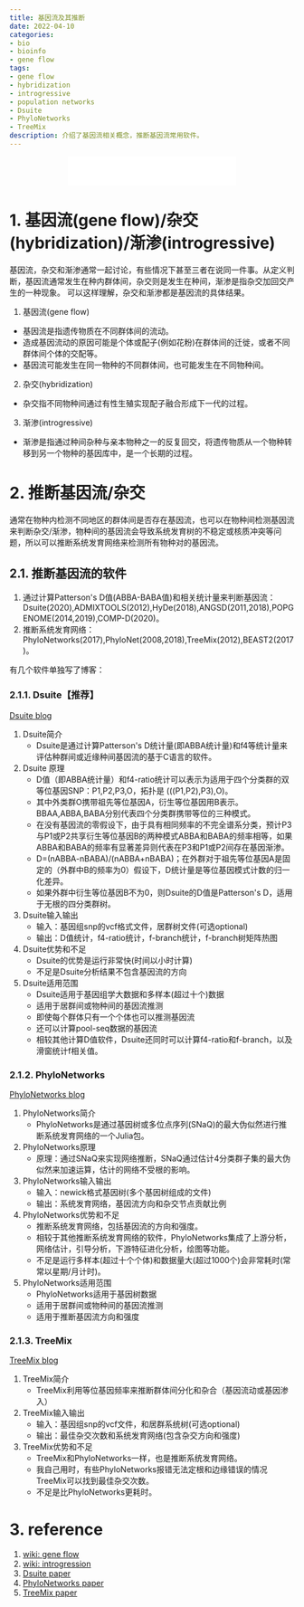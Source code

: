 ```yaml
---
title: 基因流及其推断
date: 2022-04-10
categories: 
- bio
- bioinfo
- gene flow
tags: 
- gene flow
- hybridization
- introgressive
- population networks
- Dsuite
- PhyloNetworks
- TreeMix
description: 介绍了基因流相关概念，推断基因流常用软件。
---
```


<div align="middle"><iframe frameborder="no" border="0" marginwidth="0" marginheight="0" width=298 height=52 src="//music.163.com/outchain/player?type=2&id=210766&auto=1&height=32"></iframe></div>

# 1. 基因流(gene flow)/杂交(hybridization)/渐渗(introgressive)
基因流，杂交和渐渗通常一起讨论，有些情况下甚至三者在说同一件事。从定义判断，基因流通常发生在种内群体间，杂交则是发生在种间，渐渗是指杂交加回交产生的一种现象。
可以这样理解，杂交和渐渗都是基因流的具体结果。
1. 基因流(gene flow)
- 基因流是指遗传物质在不同群体间的流动。
- 造成基因流动的原因可能是个体或配子(例如花粉)在群体间的迁徙，或者不同群体间个体的交配等。
- 基因流可能发生在同一物种的不同群体间，也可能发生在不同物种间。
2. 杂交(hybridization)
- 杂交指不同物种间通过有性生殖实现配子融合形成下一代的过程。
3. 渐渗(introgressive)
- 渐渗是指通过种间杂种与亲本物种之一的反复回交，将遗传物质从一个物种转移到另一个物种的基因库中，是一个长期的过程。

# 2. 推断基因流/杂交
通常在物种内检测不同地区的群体间是否存在基因流，也可以在物种间检测基因流来判断杂交/渐渗，物种间的基因流会导致系统发育树的不稳定或核质冲突等问题，所以可以推断系统发育网络来检测所有物种对的基因流。

## 2.1. 推断基因流的软件
1. 通过计算Patterson's D值(ABBA-BABA值)和相关统计量来判断基因流：Dsuite(2020),ADMIXTOOLS(2012),HyDe(2018),ANGSD(2011,2018),POPGENOME(2014,2019),COMP-D(2020)。
2. 推断系统发育网络：PhyloNetworks(2017),PhyloNet(2008,2018),TreeMix(2012),BEAST2(2017)。

有几个软件单独写了博客：

### 2.1.1. Dsuite【推荐】
[Dsuite blog](https://yanzhongsino.github.io/2022/04/10/bioinfo_geneflow_Dsuite/)

1. Dsuite简介
   - Dsuite是通过计算Patterson's D统计量(即ABBA统计量)和f4等统计量来评估种群间或近缘种间基因流的基于C语言的软件。
2. Dsuite 原理
   - D值（即ABBA统计量）和f4-ratio统计可以表示为适用于四个分类群的双等位基因SNP：P1,P2,P3,O，拓扑是 (((P1,P2),P3),O)。
   - 其中外类群O携带祖先等位基因A，衍生等位基因用B表示。BBAA,ABBA,BABA分别代表四个分类群携带等位的三种模式。
   - 在没有基因流的零假设下，由于具有相同频率的不完全谱系分类，预计P3与P1或P2共享衍生等位基因B的两种模式ABBA和BABA的频率相等，如果ABBA和BABA的频率有显著差异则代表在P3和P1或P2间存在基因渐渗。
   - D=(nABBA-nBABA)/(nABBA+nBABA)；在外群对于祖先等位基因A是固定的（外群中B的频率为0）假设下，D统计量是等位基因模式计数的归一化差异。
   - 如果外群中衍生等位基因B不为0，则Dsuite的D值是Patterson's D，适用于无根的四分类群树。
3. Dsuite输入输出
   - 输入：基因组snp的vcf格式文件，居群树文件(可选optional)
   - 输出：D值统计，f4-ratio统计，f-branch统计，f-branch树矩阵热图
4. Dsuite优势和不足
   - Dsuite的优势是运行非常快(时间以小时计算)
   - 不足是Dsuite分析结果不包含基因流的方向
5. Dsuite适用范围
   - Dsuite适用于基因组学大数据和多样本(超过十个)数据
   - 适用于居群间或物种间的基因流推测
   - 即使每个群体只有一个个体也可以推测基因流
   - 还可以计算pool-seq数据的基因流
   - 相较其他计算D值软件，Dsuite还同时可以计算f4-ratio和f-branch，以及滑窗统计f相关值。

### 2.1.2. PhyloNetworks
[PhyloNetworks blog](https://yanzhongsino.github.io/2022/04/14/bioinfo_geneflow_PhyloNetworks/)
1. PhyloNetworks简介
   - PhyloNetworks是通过基因树或多位点序列(SNaQ)的最大伪似然进行推断系统发育网络的一个Julia包。
2. PhyloNetworks原理
   - 原理：通过SNaQ来实现网络推断，SNaQ通过估计4分类群子集的最大伪似然来加速运算，估计的网络不受根的影响。
3. PhyloNetworks输入输出
   - 输入：newick格式基因树(多个基因树组成的文件)
   - 输出：系统发育网络，基因流方向和杂交节点贡献比例
4. PhyloNetworks优势和不足
   - 推断系统发育网络，包括基因流的方向和强度。
   - 相较于其他推断系统发育网络的软件，PhyloNetworks集成了上游分析，网络估计，引导分析，下游特征进化分析，绘图等功能。
   - 不足是运行多样本(超过十个个体)和数据量大(超过1000个)会非常耗时(常常以星期/月计时)。
5. PhyloNetworks适用范围
   - PhyloNetworks适用于基因树数据
   - 适用于居群间或物种间的基因流推测
   - 适用于推断基因流方向和强度

### 2.1.3. TreeMix
[TreeMix blog](https://yanzhongsino.github.io/2022/03/20/bioinfo_geneflow_treemix/)

1. TreeMix简介
   - TreeMix利用等位基因频率来推断群体间分化和杂合（基因流动或基因渗入）
2. TreeMix输入输出
   - 输入：基因组snp的vcf文件，和居群系统树(可选optional)
   - 输出：最佳杂交次数和系统发育网络(包含杂交方向和强度)
3. TreeMix优势和不足
   - TreeMix和PhyloNetworks一样，也是推断系统发育网络。
   - 我自己用时，有些PhyloNetworks报错无法定根和边缘错误的情况TreeMix可以找到最佳杂交次数。
   - 不足是比PhyloNetworks更耗时。

# 3. reference
1. [wiki: gene flow](https://en.wikipedia.org/wiki/Gene_flow)
2. [wiki: introgression](https://en.wikipedia.org/wiki/Introgression)
3. [Dsuite paper](https://onlinelibrary.wiley.com/doi/10.1111/1755-0998.13265)
4. [PhyloNetworks paper](https://academic.oup.com/mbe/article/34/12/3292/4103410)
5. [TreeMix paper](https://www.nature.com/articles/npre.2012.6956.1)